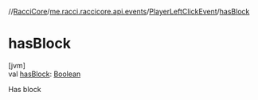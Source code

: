 //[RacciCore](../../../index.md)/[me.racci.raccicore.api.events](../index.md)/[PlayerLeftClickEvent](index.md)/[hasBlock](has-block.md)

# hasBlock

[jvm]\
val [hasBlock](has-block.md): [Boolean](https://kotlinlang.org/api/latest/jvm/stdlib/kotlin/-boolean/index.html)

Has block
